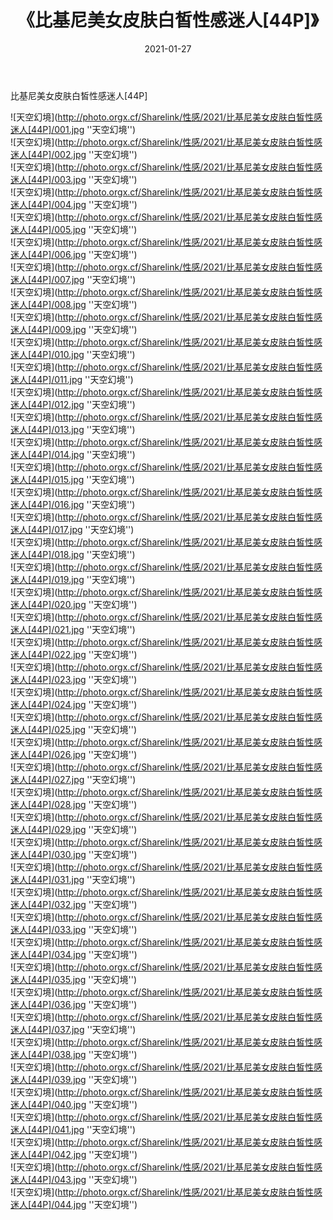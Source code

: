 ﻿---
layout: post
title:  《比基尼美女皮肤白皙性感迷人[44P]》
date:   2021-01-27
img: http://photo.orgx.cf/Sharelink/性感/2021/比基尼美女皮肤白皙性感迷人[44P]/000.jpg
categories: [美女, 性感, 泳衣]
---

比基尼美女皮肤白皙性感迷人[44P]



![天空幻境](http://photo.orgx.cf/Sharelink/性感/2021/比基尼美女皮肤白皙性感迷人[44P]/001.jpg ''天空幻境'') <br>
![天空幻境](http://photo.orgx.cf/Sharelink/性感/2021/比基尼美女皮肤白皙性感迷人[44P]/002.jpg ''天空幻境'') <br>
![天空幻境](http://photo.orgx.cf/Sharelink/性感/2021/比基尼美女皮肤白皙性感迷人[44P]/003.jpg ''天空幻境'') <br>
![天空幻境](http://photo.orgx.cf/Sharelink/性感/2021/比基尼美女皮肤白皙性感迷人[44P]/004.jpg ''天空幻境'') <br>
![天空幻境](http://photo.orgx.cf/Sharelink/性感/2021/比基尼美女皮肤白皙性感迷人[44P]/005.jpg ''天空幻境'') <br>
![天空幻境](http://photo.orgx.cf/Sharelink/性感/2021/比基尼美女皮肤白皙性感迷人[44P]/006.jpg ''天空幻境'') <br>
![天空幻境](http://photo.orgx.cf/Sharelink/性感/2021/比基尼美女皮肤白皙性感迷人[44P]/007.jpg ''天空幻境'') <br>
![天空幻境](http://photo.orgx.cf/Sharelink/性感/2021/比基尼美女皮肤白皙性感迷人[44P]/008.jpg ''天空幻境'') <br>
![天空幻境](http://photo.orgx.cf/Sharelink/性感/2021/比基尼美女皮肤白皙性感迷人[44P]/009.jpg ''天空幻境'') <br>
![天空幻境](http://photo.orgx.cf/Sharelink/性感/2021/比基尼美女皮肤白皙性感迷人[44P]/010.jpg ''天空幻境'') <br>
![天空幻境](http://photo.orgx.cf/Sharelink/性感/2021/比基尼美女皮肤白皙性感迷人[44P]/011.jpg ''天空幻境'') <br>
![天空幻境](http://photo.orgx.cf/Sharelink/性感/2021/比基尼美女皮肤白皙性感迷人[44P]/012.jpg ''天空幻境'') <br>
![天空幻境](http://photo.orgx.cf/Sharelink/性感/2021/比基尼美女皮肤白皙性感迷人[44P]/013.jpg ''天空幻境'') <br>
![天空幻境](http://photo.orgx.cf/Sharelink/性感/2021/比基尼美女皮肤白皙性感迷人[44P]/014.jpg ''天空幻境'') <br>
![天空幻境](http://photo.orgx.cf/Sharelink/性感/2021/比基尼美女皮肤白皙性感迷人[44P]/015.jpg ''天空幻境'') <br>
![天空幻境](http://photo.orgx.cf/Sharelink/性感/2021/比基尼美女皮肤白皙性感迷人[44P]/016.jpg ''天空幻境'') <br>
![天空幻境](http://photo.orgx.cf/Sharelink/性感/2021/比基尼美女皮肤白皙性感迷人[44P]/017.jpg ''天空幻境'') <br>
![天空幻境](http://photo.orgx.cf/Sharelink/性感/2021/比基尼美女皮肤白皙性感迷人[44P]/018.jpg ''天空幻境'') <br>
![天空幻境](http://photo.orgx.cf/Sharelink/性感/2021/比基尼美女皮肤白皙性感迷人[44P]/019.jpg ''天空幻境'') <br>
![天空幻境](http://photo.orgx.cf/Sharelink/性感/2021/比基尼美女皮肤白皙性感迷人[44P]/020.jpg ''天空幻境'') <br>
![天空幻境](http://photo.orgx.cf/Sharelink/性感/2021/比基尼美女皮肤白皙性感迷人[44P]/021.jpg ''天空幻境'') <br>
![天空幻境](http://photo.orgx.cf/Sharelink/性感/2021/比基尼美女皮肤白皙性感迷人[44P]/022.jpg ''天空幻境'') <br>
![天空幻境](http://photo.orgx.cf/Sharelink/性感/2021/比基尼美女皮肤白皙性感迷人[44P]/023.jpg ''天空幻境'') <br>
![天空幻境](http://photo.orgx.cf/Sharelink/性感/2021/比基尼美女皮肤白皙性感迷人[44P]/024.jpg ''天空幻境'') <br>
![天空幻境](http://photo.orgx.cf/Sharelink/性感/2021/比基尼美女皮肤白皙性感迷人[44P]/025.jpg ''天空幻境'') <br>
![天空幻境](http://photo.orgx.cf/Sharelink/性感/2021/比基尼美女皮肤白皙性感迷人[44P]/026.jpg ''天空幻境'') <br>
![天空幻境](http://photo.orgx.cf/Sharelink/性感/2021/比基尼美女皮肤白皙性感迷人[44P]/027.jpg ''天空幻境'') <br>
![天空幻境](http://photo.orgx.cf/Sharelink/性感/2021/比基尼美女皮肤白皙性感迷人[44P]/028.jpg ''天空幻境'') <br>
![天空幻境](http://photo.orgx.cf/Sharelink/性感/2021/比基尼美女皮肤白皙性感迷人[44P]/029.jpg ''天空幻境'') <br>
![天空幻境](http://photo.orgx.cf/Sharelink/性感/2021/比基尼美女皮肤白皙性感迷人[44P]/030.jpg ''天空幻境'') <br>
![天空幻境](http://photo.orgx.cf/Sharelink/性感/2021/比基尼美女皮肤白皙性感迷人[44P]/031.jpg ''天空幻境'') <br>
![天空幻境](http://photo.orgx.cf/Sharelink/性感/2021/比基尼美女皮肤白皙性感迷人[44P]/032.jpg ''天空幻境'') <br>
![天空幻境](http://photo.orgx.cf/Sharelink/性感/2021/比基尼美女皮肤白皙性感迷人[44P]/033.jpg ''天空幻境'') <br>
![天空幻境](http://photo.orgx.cf/Sharelink/性感/2021/比基尼美女皮肤白皙性感迷人[44P]/034.jpg ''天空幻境'') <br>
![天空幻境](http://photo.orgx.cf/Sharelink/性感/2021/比基尼美女皮肤白皙性感迷人[44P]/035.jpg ''天空幻境'') <br>
![天空幻境](http://photo.orgx.cf/Sharelink/性感/2021/比基尼美女皮肤白皙性感迷人[44P]/036.jpg ''天空幻境'') <br>
![天空幻境](http://photo.orgx.cf/Sharelink/性感/2021/比基尼美女皮肤白皙性感迷人[44P]/037.jpg ''天空幻境'') <br>
![天空幻境](http://photo.orgx.cf/Sharelink/性感/2021/比基尼美女皮肤白皙性感迷人[44P]/038.jpg ''天空幻境'') <br>
![天空幻境](http://photo.orgx.cf/Sharelink/性感/2021/比基尼美女皮肤白皙性感迷人[44P]/039.jpg ''天空幻境'') <br>
![天空幻境](http://photo.orgx.cf/Sharelink/性感/2021/比基尼美女皮肤白皙性感迷人[44P]/040.jpg ''天空幻境'') <br>
![天空幻境](http://photo.orgx.cf/Sharelink/性感/2021/比基尼美女皮肤白皙性感迷人[44P]/041.jpg ''天空幻境'') <br>
![天空幻境](http://photo.orgx.cf/Sharelink/性感/2021/比基尼美女皮肤白皙性感迷人[44P]/042.jpg ''天空幻境'') <br>
![天空幻境](http://photo.orgx.cf/Sharelink/性感/2021/比基尼美女皮肤白皙性感迷人[44P]/043.jpg ''天空幻境'') <br>
![天空幻境](http://photo.orgx.cf/Sharelink/性感/2021/比基尼美女皮肤白皙性感迷人[44P]/044.jpg ''天空幻境'') <br>